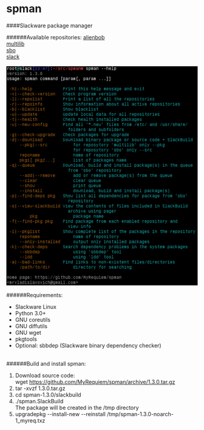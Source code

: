 # spman
####Slackware package manager

######Available repositories:
[alienbob](http://taper.alienbase.nl/mirrors/people/alien/sbrepos/)<br>
[multilib](http://www.slackware.com/~alien/multilib/)<br>
[sbo](http://slackbuilds.org/slackbuilds/)<br>
[slack](http://ftp.osuosl.org/.2/slackware/)
<br><br>
![help](https://github.com/MyRequiem/spman/raw/master/imgs/help.png)

######Requirements:
* Slackware Linux
* Python 3.0+
* GNU coreutils
* GNU diffutils
* GNU wget
* pkgtools
* Optional: sbbdep (Slackware binary dependency checker)
<br><br>

######Build and install spman:
1) Download source code:<br>
   wget https://github.com/MyRequiem/spman/archive/1.3.0.tar.gz<br>
2) tar -xvzf 1.3.0.tar.gz<br>
3) cd spman-1.3.0/slackbuild<br>
4) ./spman.SlackBuild<br>
    The package will be created in the /tmp directory<br>
5) upgradepkg --install-new --reinstall /tmp/spman-1.3.0-noarch-1_myreq.txz
<br>
